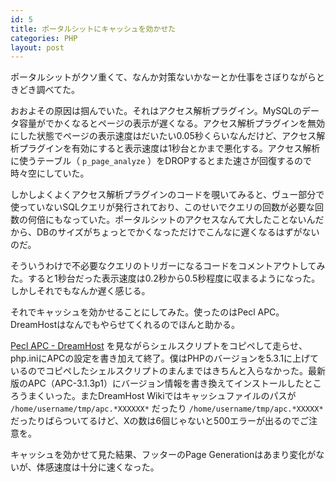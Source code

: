 ```yaml
---
id: 5
title: ポータルシットにキャッシュを効かせた
categories: PHP
layout: post
---
```


ポータルシットがクソ重くて、なんか対策ないかなーとか仕事をさぼりながらときどき調べてた。

おおよその原因は掴んでいた。それはアクセス解析プラグイン。MySQLのデータ容量がでかくなるとページの表示が遅くなる。アクセス解析プラグインを無効にした状態でページの表示速度はだいたい0.05秒くらいなんだけど、アクセス解析プラグインを有効にすると表示速度は1秒台とかまで悪化する。アクセス解析に使うテーブル（ `p_page_analyze` ）をDROPするとまた速さが回復するので時々空にしていた。

しかしよくよくアクセス解析プラグインのコードを覗いてみると、ヴュー部分で使っていないSQLクエリが発行されており、このせいでクエリの回数が必要な回数の何倍にもなっていた。ポータルシットのアクセスなんて大したことないんだから、DBのサイズがちょっとでかくなっただけでこんなに遅くなるはずがないのだ。

そういうわけで不必要なクエリのトリガーになるコードをコメントアウトしてみた。すると1秒台だった表示速度は0.2秒から0.5秒程度に収まるようになった。しかしそれでもなんか遅く感じる。

それでキャッシュを効かせることにしてみた。使ったのはPecl APC。DreamHostはなんでもやらせてくれるのでほんと助かる。

[Pecl APC - DreamHost](http://wiki.dreamhost.com/Pecl_APC) を見ながらシェルスクリプトをコピペして走らせ、php.iniにAPCの設定を書き加えて終了。僕はPHPのバージョンを5.3.1に上げているのでコピペしたシェルスクリプトのまんまではきちんと入らなかった。最新版のAPC（APC-3.1.3p1）にバージョン情報を書き換えてインストールしたところうまくいった。またDreamHost Wikiではキャッシュファイルのパスが `/home/username/tmp/apc.*XXXXXX*` だったり `/home/username/tmp/apc.*XXXXX*` だったりばらついてるけど、Xの数は6個じゃないと500エラーが出るのでご注意を。

キャッシュを効かせて見た結果、フッターのPage Generationはあまり変化がないが、体感速度は十分に速くなった。
